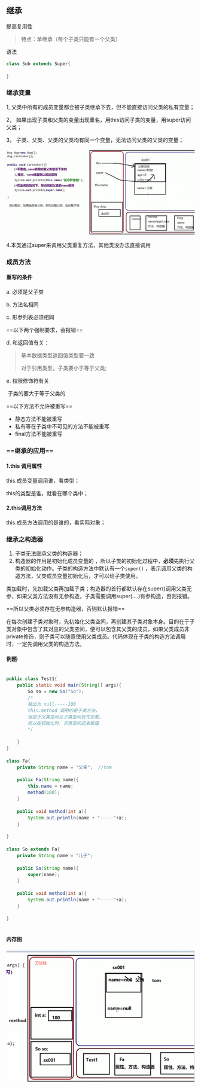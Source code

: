 ## 继承

提高复用性

> 特点：单继承（每个子类只能有一个父类）



语法

```java
class Sub extends Super{
    
}
```



### 继承变量

1, 父类中所有的成员变量都会被子类继承下去，但不能直接访问父类的私有变量；

2， 如果出现子类和父类的变量出现重名，用this访问子类的变量，用super访问父类；

3， 子类、父类、父类的父类均有同一个变量，无法访问父类的父类的变量；

![image-20220313231233824](JAVA14继承.assets/image-20220313231233824.png)



4.本类通过super来调用父类重复方法，其他类没办法直接调用





### 成员方法

#### 重写的条件

a. 必须是父子类

b. 方法名相同

c. 形参列表必须相同

==以下两个强制要求，会报错==

d. 和返回值有关：

> 基本数据类型返回值类型要一致
>
> 对于引用类型，子类要小于等于父类;

e. 权限修饰符有关

​	子类的要大于等于父类的

==以下方法不允许被重写==

* 静态方法不能被重写
* 私有等在子类中不可见的方法不能被重写
* final方法不能被重写





### ==继承的应用==

#### 1.this 调用属性

this.成员变量调用谁，看类型；

this的类型是谁，就看在哪个类中；

#### 2.this调用方法

this.成员方法调用的是谁的，看实际对象；







### 继承之构造器

1. 子类无法继承父类的构造器；
2. 构造器的作用是初始化成员变量的 ，所以子类的初始化过程中，**必须**先执行父类的初始化动作。子类的构造方法中默认有一个`super()` ，表示调用父类的构造方法，父类成员变量初始化后，才可以给子类使用。

类加载时，先加载父类再加载子类；构造器的首行都默认存在super()调用父类无参，如果父类方法没有无参构造，子类需要调用super(....)有参构造，否则报错。

==所以父类必须存在无参构造器，否则默认报错==



在每次创建子类对象时，先初始化父类空间，再创建其子类对象本身。目的在于子类对象中包含了其对应的父类空间，便可以包含其父类的成员，如果父类成员非private修饰，则子类可以随意使用父类成员。代码体现在子类的构造方法调用时，一定先调用父类的构造方法。



#### 例题·

```java

public class Test1{
    public static void main(String[] args){
        So so = new So("So");
        /*
        输出为 null-----100
        this.method 调用的是子类方法，
        但由于父类空间比子类空间优先加载，
        所以在初始化时，子类空间还未赋值
        */
        
    }
}

class Fa{
    private String name = "父亲";  //tom
    
    public Fa(String name){
        this.name = name;
        method(100);
    }
    
    public void method(int a){
        System.out.println(name + "-----"+a);
    }
    
}

class So extends Fa{
    private String name = "儿子";
    
    public So(String name){
        super(name);
    }
    
    public void method(int a){
        System.out.println(name + "-----"+a);
    }
    
}
    
```

#### 内存图

![image-20220314124429517](JAVA14继承.assets/image-20220314124429517.png)







